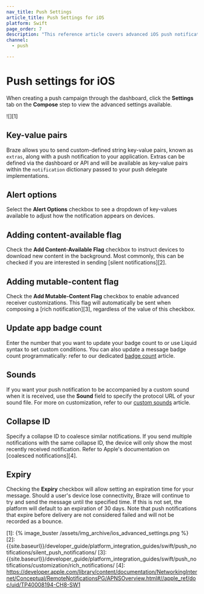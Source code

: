 ```yaml
---
nav_title: Push Settings
article_title: Push Settings for iOS
platform: Swift
page_order: 7
description: "This reference article covers advanced iOS push notification settings such as alert options, sounds, expiry, and more."
channel:
  - push

---
```


# Push settings for iOS

When creating a push campaign through the dashboard, click the **Settings** tab on the **Compose** step to view the advanced settings available.

![][1]

## Key-value pairs

Braze allows you to send custom-defined string key-value pairs, known as `extras`, along with a push notification to your application. Extras can be defined via the dashboard or API and will be available as key-value pairs within the `notification` dictionary passed to your push delegate implementations.

## Alert options

Select the **Alert Options** checkbox to see a dropdown of key-values available to adjust how the notification appears on devices.

## Adding content-available flag

Check the **Add Content-Available Flag** checkbox to instruct devices to download new content in the background. Most commonly, this can be checked if you are interested in sending [silent notifications][2].

## Adding mutable-content flag

Check the **Add Mutable-Content Flag** checkbox to enable advanced receiver customizations. This flag will automatically be sent when composing a [rich notification][3], regardless of the value of this checkbox.

## Update app badge count

Enter the number that you want to update your badge count to or use Liquid syntax to set custom conditions. You can also update a message badge count programmatically: refer to our dedicated [badge count]({{site.baseurl}}/developer_guide/platform_integration_guides/swift/push_notifications/customization/badges/) article.

## Sounds

If you want your push notification to be accompanied by a custom sound when it is received, use the **Sound** field to specify the protocol URL of your sound file. For more on customization, refer to our [custom sounds]({{site.baseurl}}/developer_guide/platform_integration_guides/swift/push_notifications/customization/custom_sounds/) article.

## Collapse ID

Specify a collapse ID to coalesce similar notifications. If you send multiple notifications with the same collapse ID, the device will only show the most recently received notification. Refer to Apple's documentation on [coalesced notifications][4].

## Expiry

Checking the **Expiry** checkbox will allow setting an expiration time for your message. Should a user's device lose connectivity, Braze will continue to try and send the message until the specified time. If this is not set, the platform will default to an expiration of 30 days. Note that push notifications that expire before delivery are not considered failed and will not be recorded as a bounce.

[1]: {% image_buster /assets/img_archive/ios_advanced_settings.png %}
[2]: {{site.baseurl}}/developer_guide/platform_integration_guides/swift/push_notifications/silent_push_notifications/
[3]: {{site.baseurl}}/developer_guide/platform_integration_guides/swift/push_notifications/customization/rich_notifications/
[4]: https://developer.apple.com/library/content/documentation/NetworkingInternet/Conceptual/RemoteNotificationsPG/APNSOverview.html#//apple_ref/doc/uid/TP40008194-CH8-SW1
